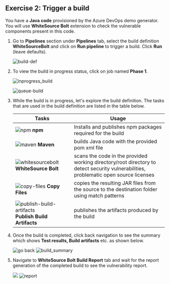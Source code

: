 ## Exercise 2: Trigger a build

You have a **Java code** provisioned by the Azure DevOps demo generator. You will use **WhiteSource Bolt** extension to check the vulnerable components present in this code.

1. Go to **Pipelines** section under **Pipelines** tab, select the build definition **WhiteSourceBolt** and click on **Run pipeline** to trigger a build. Click **Run** (leave defaults).

   ![build-def](images/run.png)

1. To view the build in progress status, click on job named **Phase 1**.

   ![inprogress_build](images/phase.png)


   ![queue-build](images/progress.png)

1. While the build is in progress, let's explore the build definition. The tasks that are used in the build definition are listed in the table below.

    |Tasks|Usage|
    |----|------|
    |![npm](images/npm.png) **npm**| Installs and publishes npm packages required for the build|
    |![maven](images/maven.png) **Maven**| builds Java code with the provided pom xml file|
    |![whitesourcebolt](images/whitesourcebolt.png) **WhiteSource Bolt**| scans the code in the provided working directory/root directory to detect security vulnerabilities, problematic open source licenses|
    |![copy-files](images/copy-files.png) **Copy Files**| copies the resulting JAR files from the source to the destination folder using match patterns|
    |![publish-build-artifacts](images/publish-build-artifacts.png) **Publish Build Artifacts**| publishes the artifacts produced by the build
    
1. Once the build is completed, click back navigation to  see the summary which shows **Test results, Build artifacts** etc. as shown below. 

   ![go back](images/back.png)
   ![build_summary](images/build_summarynew.png)

1. Navigate to **WhiteSource Bolt Build Report** tab  and wait for the report generation of the completed build to see the vulnerability report.

   ![](images/selectwhitesourcetab.png)
   ![report](images/WhiteSourceBolt13.png)

